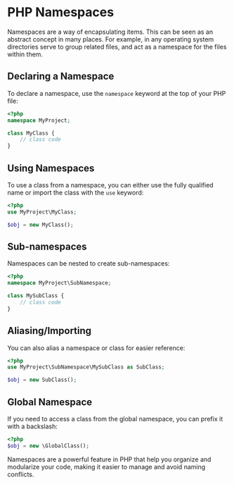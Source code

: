 # PHP Namespaces

Namespaces are a way of encapsulating items. This can be seen as an abstract concept in many places. For example, in any operating system directories serve to group related files, and act as a namespace for the files within them.

## Declaring a Namespace

To declare a namespace, use the `namespace` keyword at the top of your PHP file:

```php
<?php
namespace MyProject;

class MyClass {
    // class code
}
```

## Using Namespaces

To use a class from a namespace, you can either use the fully qualified name or import the class with the `use` keyword:

```php
<?php
use MyProject\MyClass;

$obj = new MyClass();
```

## Sub-namespaces

Namespaces can be nested to create sub-namespaces:

```php
<?php
namespace MyProject\SubNamespace;

class MySubClass {
    // class code
}
```

## Aliasing/Importing

You can also alias a namespace or class for easier reference:

```php
<?php
use MyProject\SubNamespace\MySubClass as SubClass;

$obj = new SubClass();
```

## Global Namespace

If you need to access a class from the global namespace, you can prefix it with a backslash:

```php
<?php
$obj = new \GlobalClass();
```

Namespaces are a powerful feature in PHP that help you organize and modularize your code, making it easier to manage and avoid naming conflicts.
